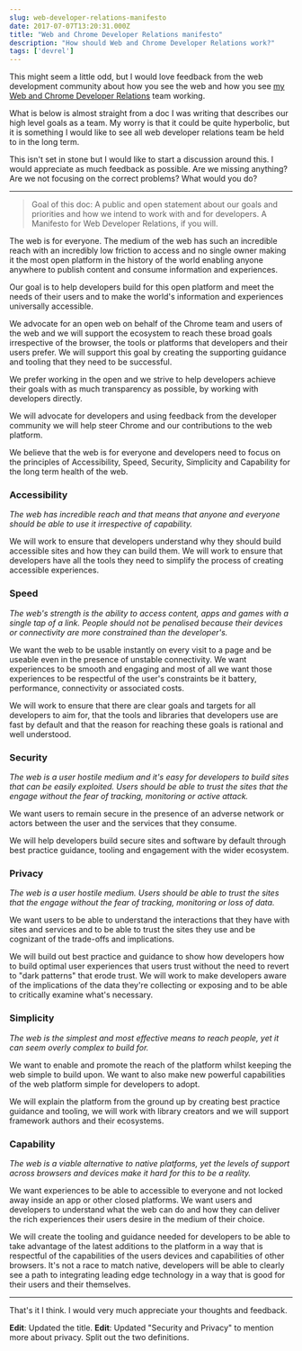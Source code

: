 ```yaml
---
slug: web-developer-relations-manifesto
date: 2017-07-07T13:20:31.000Z
title: "Web and Chrome Developer Relations manifesto"
description: "How should Web and Chrome Developer Relations work?"
tags: ['devrel']
---
```


This might seem a little odd, but I would love feedback from the web development
community about how you see the web and how you see [my Web and Chrome Developer
Relations](https://twitter.com/ChromiumDev) team working.

What is below is almost straight from a doc I was writing that describes our
high level goals as a team. My worry is that it could be quite hyperbolic, but
it is something I would like to see all web developer relations team be held
to in the long term.

This isn't set in stone but I would like to start a discussion around this. I
would appreciate as much feedback as possible. Are we missing anything? Are we
not focusing on the correct problems? What would you do?

<hr>

> Goal of this doc: A public and open statement about our goals and priorities 
> and how we intend to work with and for developers. A Manifesto for Web Developer 
> Relations, if you will.

The web is for everyone. The medium of the web has such an incredible reach with 
an incredibly low friction to access and no single owner making it the most open 
platform in the history of the world enabling anyone anywhere to publish content 
and consume information and experiences. 

Our goal is to help developers build for this open platform and meet the needs 
of their users and to make the world's information and experiences universally 
accessible.

We advocate for an open web on behalf of the Chrome team and users of the web 
and we will support the ecosystem to reach these broad goals irrespective of the 
browser, the tools or platforms that developers and their users prefer. We will 
support this goal by creating the supporting guidance and tooling that they need 
to be successful.

We prefer working in the open and we strive to help developers achieve their 
goals with as much transparency as possible, by working with developers 
directly.

We will advocate for developers and using feedback from the developer community 
we will help steer Chrome and our contributions to the web platform.

We believe that the web is for everyone and developers need to focus on the 
principles of Accessibility, Speed, Security, Simplicity and Capability for the 
long term health of the web. 

### Accessibility 

_The web has incredible reach and that means that anyone and everyone should be 
able to use it irrespective of capability._

We will work to ensure that developers understand why they should build 
accessible sites and how they can build them. We will work to ensure that 
developers have all the tools they need to simplify the process of creating 
accessible experiences.

### Speed

_The web's strength is the ability to access content, apps and games with a 
single tap of a link. People should not be penalised because their devices or 
connectivity are more constrained than the developer's._

We want the web to be usable instantly on every visit to a page and be useable 
even in the presence of unstable connectivity. We want experiences to be smooth 
and engaging and most of all we want those experiences to be respectful of the 
user's constraints be it battery, performance, connectivity or associated costs.

We will work to ensure that there are clear goals and targets for all developers 
to aim for, that the tools and libraries that developers use are fast by default 
and that the reason for reaching these goals is rational and well understood.

### Security

_The web is a user hostile medium and it's easy for developers to build sites
that can be easily exploited. Users should be able to trust the sites that the
engage without the fear of tracking, monitoring or active attack._

We want users to remain secure in the presence of an adverse network or actors
between the user and the services that they consume.

We will help developers build secure sites and software by default through best
practice guidance, tooling and engagement with the wider ecosystem.

### Privacy

_The web is a user hostile medium. Users should be able to trust the sites that 
the engage without the fear of tracking, monitoring or loss of data._

We want users to be able to understand the interactions that they have with
sites and services and to be able to trust the sites they use and be cognizant 
of the trade-offs and implications.

We will build out best practice and guidance to show how developers how to build
optimal user experiences that users trust without the need to revert to "dark
patterns" that erode trust. We will work to make developers aware of the
implications of the data they're collecting or exposing and to be able to
critically examine what's necessary.

### Simplicity

_The web is the simplest and most effective means to reach people, yet it can 
seem overly complex to build for._

We want to enable and promote the reach of the platform whilst keeping the web 
simple to build upon. We want to also make new powerful capabilities of the web 
platform simple for developers to adopt.

We will explain the platform from the ground up by creating best practice 
guidance and tooling, we will work with library creators and we will support 
framework authors and their ecosystems.

### Capability

_The web is a viable alternative to native platforms, yet the levels of support 
across browsers and devices make it hard for this to be a reality._

We want experiences to be able to accessible to everyone and not locked away
inside an app or other closed platforms. We want users and developers to
understand what the web can do and how they can deliver the rich experiences
their users desire in the medium of their choice. 

We will create the tooling and guidance needed for developers to be able to take
advantage of the latest additions to the platform in a way that is respectful of
the capabilities of the users devices and capabilities of other browsers. It's
not a race to match native, developers will be able to clearly see a path to 
integrating leading edge technology in a way that is good for their users and
their themselves.

<hr>

That's it I think. I would very much appreciate your thoughts and feedback.

**Edit**: Updated the title.
**Edit**: Updated "Security and Privacy" to mention more about privacy. Split out
the two definitions.
